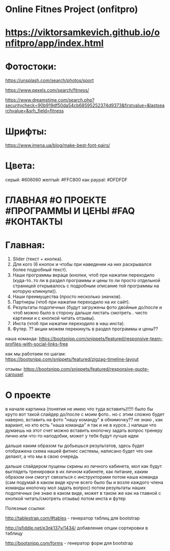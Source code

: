 # Online Fitnes Project (onfitpro)

# https://viktorsamkevich.github.io/onfitpro/app/index.html

# Фотостоки:
 https://unsplash.com/search/photos/sport

 https://www.pexels.com/search/fitness/
 
 https://www.dreamstime.com/search.php?securitycheck=90b919df50da54cb68595252374d9373&firstvalue=&lastsearchvalue=&srh_field=fitness
 
 # Шрифты: 
 https://www.imena.ua/blog/make-best-font-pairs/

# Цвета:
серый: #606060
желтый: #FFC800
как paypal: #DFDFDF

# ГЛАВНАЯ #О ПРОЕКТЕ #ПРОГРАММЫ И ЦЕНЫ #FAQ #КОНТАКТЫ

# Главная:
1. Slider (текст + кнопка).
2. Для кого (6 кнопок и чтобы при наведении на них раскрывался более подробный текст).
3. Наши программы вкраце (кнопки, чтоб при нажатии переходило (куда-то..то ли в раздел программы и цены то ли просто отдельной страницей открывалось с подробным описание той программы на которую кликнули)).
4. Наши преимущества (просто несколько значков).
5. Партнеры (чтоб при нажатии переходило на их сайт).
6. Результаты подопечных (будут загружены фото двойные до/после и чтоб можно было в сторону дальше листать смотреть . чисто картинки и с кнопкой читать отзывы).
7. Инста (чтоб при нажатии переходило в наш инста).
8. Футер.
?? акции можем перекинуть в раздел программы и цены??

наша команда: https://bootsnipp.com/snippets/featured/responsive-team-profiles-with-social-links-free

как мы работаем по шагам: https://bootsnipp.com/snippets/featured/zigzag-timeline-layout

отзывы: https://bootsnipp.com/snippets/featured/responsive-quote-carousel


# О проекте
в начале картинка (понятия не имею что туда вставить)!!!!!
было бы круто вот такой слайдер до/после с моим фото.. но с этим сложно будет наверно, вставить на фото "нашу команду" в обнимочку?? не знаю , как вариант, но кто есть "наша команда" я так и не в курсе..) напиши что думаешь на этот счет
можно вставить кнопочку задать вопрос тренеру лично или что-то наподобии, может у тебя будут лучше идеи

дальше каким образом ты добьешься результатов, здесь будет отображена схема нашей фитнес системы, написано будет что они делают, а что мы в свою очередь

дальше слайдером пущены скрины из личного кабинета, мол как будут выглядеть тренировки в их личном кабинете, как питание, каким образом они смогут связаться с инструкторами
потом наша команда (сам подумай в каком виде круче всего было бы и возле каждого члена команды кнопочку мол задать вопрос)
потом результаты наших подопечных (не знаю в каком виде, может в таком же как на главной с кнопкой читать/смотреть отзывы)
потом инста и футер


Полезные ссылки:

http://tablestrap.com/#tables - генератор таблиц для bootstrap

http://jsfiddle.net/e3nk137y/1434/ добавление опции сортировки в таблицу

http://bootsnipp.com/forms - генератор форм для bootstrap
